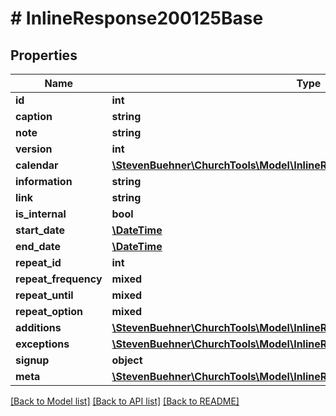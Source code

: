 # # InlineResponse200125Base

## Properties

Name | Type | Description | Notes
------------ | ------------- | ------------- | -------------
**id** | **int** |  | [optional]
**caption** | **string** |  | [optional]
**note** | **string** |  | [optional]
**version** | **int** |  | [optional]
**calendar** | [**\StevenBuehner\ChurchTools\Model\InlineResponse200123DataResourceTypes**](InlineResponse200123DataResourceTypes.md) |  | [optional]
**information** | **string** |  | [optional]
**link** | **string** |  | [optional]
**is_internal** | **bool** |  | [optional]
**start_date** | [**\DateTime**](\DateTime.md) |  | [optional]
**end_date** | [**\DateTime**](\DateTime.md) |  | [optional]
**repeat_id** | **int** |  | [optional]
**repeat_frequency** | **mixed** |  | [optional]
**repeat_until** | **mixed** |  | [optional]
**repeat_option** | **mixed** |  | [optional]
**additions** | [**\StevenBuehner\ChurchTools\Model\InlineResponse200125BaseAdditions[]**](InlineResponse200125BaseAdditions.md) |  | [optional]
**exceptions** | [**\StevenBuehner\ChurchTools\Model\InlineResponse200125BaseExceptions[]**](InlineResponse200125BaseExceptions.md) |  | [optional]
**signup** | **object** |  | [optional]
**meta** | [**\StevenBuehner\ChurchTools\Model\InlineResponse200125BaseMeta2**](InlineResponse200125BaseMeta2.md) |  | [optional]

[[Back to Model list]](../../README.md#models) [[Back to API list]](../../README.md#endpoints) [[Back to README]](../../README.md)
